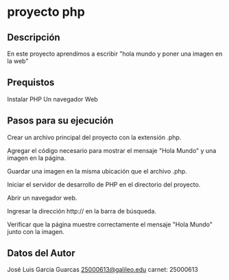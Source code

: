# proyecto php

## Descripción
En este proyecto aprendimos a escribir "hola mundo y poner una imagen en la web"

## Prequistos 
Instalar PHP
Un navegador Web

## Pasos para su ejecución 
Crear un archivo principal del proyecto con la extensión .php.

Agregar el código necesario para mostrar el mensaje "Hola Mundo" y una imagen en la página.

Guardar una imagen en la misma ubicación que el archivo .php.

Iniciar el servidor de desarrollo de PHP en el directorio del proyecto.

Abrir un navegador web.

Ingresar la dirección http:// en la barra de búsqueda.

Verificar que la página muestre correctamente el mensaje "Hola Mundo" junto con la imagen.

## Datos del Autor
José Luis Garcia Guarcas
25000613@galileo.edu
carnet: 25000613
